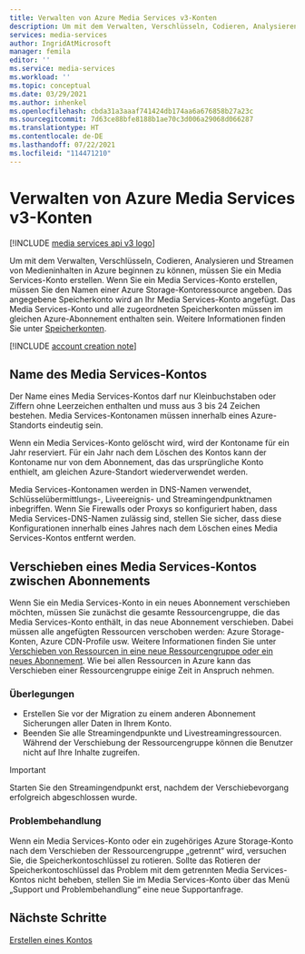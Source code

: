 ```yaml
---
title: Verwalten von Azure Media Services v3-Konten
description: Um mit dem Verwalten, Verschlüsseln, Codieren, Analysieren und Streamen von Medieninhalten in Azure beginnen zu können, müssen Sie ein Media Services-Konto erstellen. In diesem Artikel wird erläutert, wie Azure Media Services v3-Konten verwaltet werden.
services: media-services
author: IngridAtMicrosoft
manager: femila
editor: ''
ms.service: media-services
ms.workload: ''
ms.topic: conceptual
ms.date: 03/29/2021
ms.author: inhenkel
ms.openlocfilehash: cbda31a3aaaf741424db174aa6a676858b27a23c
ms.sourcegitcommit: 7d63ce88bfe8188b1ae70c3d006a29068d066287
ms.translationtype: HT
ms.contentlocale: de-DE
ms.lasthandoff: 07/22/2021
ms.locfileid: "114471210"
---
```

# <a name="manage-azure-media-services-v3-accounts"></a>Verwalten von Azure Media Services v3-Konten

[!INCLUDE [media services api v3 logo](./includes/v3-hr.md)]

Um mit dem Verwalten, Verschlüsseln, Codieren, Analysieren und Streamen von Medieninhalten in Azure beginnen zu können, müssen Sie ein Media Services-Konto erstellen. Wenn Sie ein Media Services-Konto erstellen, müssen Sie den Namen einer Azure Storage-Kontoressource angeben. Das angegebene Speicherkonto wird an Ihr Media Services-Konto angefügt. Das Media Services-Konto und alle zugeordneten Speicherkonten müssen im gleichen Azure-Abonnement enthalten sein. Weitere Informationen finden Sie unter [Speicherkonten](storage-account-concept.md).

[!INCLUDE [account creation note](./includes/note-2020-05-01-account-creation.md)]

## <a name="media-services-account-names"></a>Name des Media Services-Kontos

Der Name eines Media Services-Kontos darf nur Kleinbuchstaben oder Ziffern ohne Leerzeichen enthalten und muss aus 3 bis 24 Zeichen bestehen. Media Services-Kontonamen müssen innerhalb eines Azure-Standorts eindeutig sein.

Wenn ein Media Services-Konto gelöscht wird, wird der Kontoname für ein Jahr reserviert. Für ein Jahr nach dem Löschen des Kontos kann der Kontoname nur von dem Abonnement, das das ursprüngliche Konto enthielt, am gleichen Azure-Standort wiederverwendet werden.

Media Services-Kontonamen werden in DNS-Namen verwendet, Schlüsselübermittlungs-, Liveereignis- und Streamingendpunktnamen inbegriffen. Wenn Sie Firewalls oder Proxys so konfiguriert haben, dass Media Services-DNS-Namen zulässig sind, stellen Sie sicher, dass diese Konfigurationen innerhalb eines Jahres nach dem Löschen eines Media Services-Kontos entfernt werden.

## <a name="moving-a-media-services-account-between-subscriptions"></a>Verschieben eines Media Services-Kontos zwischen Abonnements

Wenn Sie ein Media Services-Konto in ein neues Abonnement verschieben möchten, müssen Sie zunächst die gesamte Ressourcengruppe, die das Media Services-Konto enthält, in das neue Abonnement verschieben. Dabei müssen alle angefügten Ressourcen verschoben werden: Azure Storage-Konten, Azure CDN-Profile usw. Weitere Informationen finden Sie unter [Verschieben von Ressourcen in eine neue Ressourcengruppe oder ein neues Abonnement](../../azure-resource-manager/management/move-resource-group-and-subscription.md). Wie bei allen Ressourcen in Azure kann das Verschieben einer Ressourcengruppe einige Zeit in Anspruch nehmen.

### <a name="considerations"></a>Überlegungen

* Erstellen Sie vor der Migration zu einem anderen Abonnement Sicherungen aller Daten in Ihrem Konto.
* Beenden Sie alle Streamingendpunkte und Livestreamingressourcen. Während der Verschiebung der Ressourcengruppe können die Benutzer nicht auf Ihre Inhalte zugreifen. 

> [!IMPORTANT]
> Starten Sie den Streamingendpunkt erst, nachdem der Verschiebevorgang erfolgreich abgeschlossen wurde.

### <a name="troubleshoot"></a>Problembehandlung

Wenn ein Media Services-Konto oder ein zugehöriges Azure Storage-Konto nach dem Verschieben der Ressourcengruppe „getrennt“ wird, versuchen Sie, die Speicherkontoschlüssel zu rotieren. Sollte das Rotieren der Speicherkontoschlüssel das Problem mit dem getrennten Media Services-Kontos nicht beheben, stellen Sie im Media Services-Konto über das Menü „Support und Problembehandlung“ eine neue Supportanfrage.  

## <a name="next-steps"></a>Nächste Schritte

[Erstellen eines Kontos](./account-create-how-to.md)
